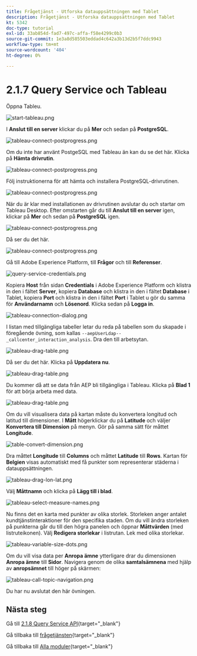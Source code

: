 ```yaml
---
title: Frågetjänst - Utforska datauppsättningen med Tablet
description: Frågetjänst - Utforska datauppsättningen med Tablet
kt: 5342
doc-type: tutorial
exl-id: 33ab854d-fad7-497c-affa-f58e4299c0b3
source-git-commit: 1e3a8d585503eddad4c642a3b13d2b5f7ddc9943
workflow-type: tm+mt
source-wordcount: '404'
ht-degree: 0%

---
```


# 2.1.7 Query Service och Tableau

Öppna Tableu.

![start-tableau.png](./images/starttableau.png)

I **Anslut till en server** klickar du på **Mer** och sedan på **PostgreSQL**.

![tableau-connect-postprogress.png](./images/tableauconnectpostgress.png)

Om du inte har använt PostgeSQL med Tableau än kan du se det här. Klicka på **Hämta drivrutin**.

![tableau-connect-postprogress.png](./images/tableauconnectpostgress1.png)

Följ instruktionerna för att hämta och installera PostgreSQL-drivrutinen.

![tableau-connect-postprogress.png](./images/tableauconnectpostgress2.png)

När du är klar med installationen av drivrutinen avslutar du och startar om Tableau Desktop. Efter omstarten går du till **Anslut till en server** igen, klickar på **Mer** och sedan på **PostgreSQL** igen.

![tableau-connect-postprogress.png](./images/tableauconnectpostgress.png)

Då ser du det här.

![tableau-connect-postprogress.png](./images/tableauconnectpostgress3.png)

Gå till Adobe Experience Platform, till **Frågor** och till **Referenser**.

![query-service-credentials.png](./images/queryservicecredentials.png)

Kopiera **Host** från sidan **Credentials** i Adobe Experience Platform och klistra in den i fältet **Server**, kopiera **Database** och klistra in den i fältet **Database** i Tablet, kopiera **Port** och klistra in den i fältet **Port** i Tablet u gör du samma för **Användarnamn** och **Lösenord**. Klicka sedan på **Logga in**.

![tableau-connection-dialog.png](./images/tableauconnectiondialog.png)

I listan med tillgängliga tabeller letar du reda på tabellen som du skapade i föregående övning, som kallas `--aepUserLdap--_callcenter_interaction_analysis`. Dra den till arbetsytan.

![tableau-drag-table.png](./images/tableaudragtable.png)

Då ser du det här. Klicka på **Uppdatera nu**.

![tableau-drag-table.png](./images/tableaudragtable1.png)

Du kommer då att se data från AEP bli tillgängliga i Tableau. Klicka på **Blad 1** för att börja arbeta med data.

![tableau-drag-table.png](./images/tableaudragtable2.png)

Om du vill visualisera data på kartan måste du konvertera longitud och latitud till dimensioner. I **Mått** högerklickar du på **Latitude** och väljer **Konvertera till Dimension** på menyn. Gör på samma sätt för måttet **Longitude**.

![table-convert-dimension.png](./images/tableauconvertdimension.png)

Dra måttet **Longitude** till **Columns** och måttet **Latitude** till **Rows**. Kartan för **Belgien** visas automatiskt med få punkter som representerar städerna i datauppsättningen.

![tableau-drag-lon-lat.png](./images/tableaudraglonlat.png)

Välj **Måttnamn** och klicka på **Lägg till i blad**.

![tableau-select-measure-names.png](./images/selectmeasurenames.png)

Nu finns det en karta med punkter av olika storlek. Storleken anger antalet kundtjänstinteraktioner för den specifika staden. Om du vill ändra storleken på punkterna går du till den högra panelen och öppnar **Måttvärden** (med listruteikonen). Välj **Redigera storlekar** i listrutan. Lek med olika storlekar.

![tableau-variable-size-dots.png](./images/tableauvarysizedots.png)

Om du vill visa data per **Anropa ämne** ytterligare drar du dimensionen **Anropa ämne** till **Sidor**. Navigera genom de olika **samtalsämnena** med hjälp av **anropsämnet** till höger på skärmen:

![tableau-call-topic-navigation.png](./images/tableaucalltopicnavigation.png)

Du har nu avslutat den här övningen.

## Nästa steg

Gå till [2.1.8 Query Service API](./ex8.md){target="_blank"}

Gå tillbaka till [frågetjänsten](./query-service.md){target="_blank"}

Gå tillbaka till [Alla moduler](./../../../../overview.md){target="_blank"}
